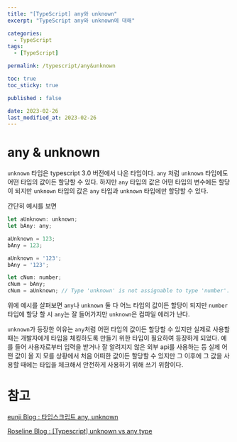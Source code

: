 ```yaml
---
title: "[TypeScript] any와 unknown"
excerpt: "TypeScript any와 unknown에 대해"

categories:
  - TypeScript
tags:
  - [TypeScript]

permalink: /typescript/any&unknown

toc: true
toc_sticky: true

published : false

date: 2023-02-26
last_modified_at: 2023-02-26
---
```


# any & unknown

`unknown` 타입은 typescript 3.0 버전에서 나온 타입이다. `any` 처럼 `unknown` 타입에도 어떤 타입의 값이든 할당할 수 있다. 하지만 `any` 타입의 값은 어떤 타입의 변수에든 할당이 되지만 `unknown` 타입의 값은 `any` 타입과 `unknown` 타입에만 할당할 수 있다.

간단히 예시를 보면

```javascript 
let aUnknown: unknown;
let bAny: any;

aUnknown = 123;
bAny = 123;

aUnknown = '123';
bAny = '123';

let cNum: number;
cNum = bAny;
cNum = aUnknown; // Type 'unknown' is not assignable to type 'number'.
```

위에 예시를 살펴보면 `any`나 `unknown` 둘 다 어느 타입의 값이든 할당이 되지만 `number` 타입에 할당 할 시 `any`는 잘 들어가지만 `unknown`은 컴파일 에러가 난다. 

`unknown`가 등장한 이유는 `any`처럼 어떤 타입의 값이든 할당할 수 있지만 실제로 사용할 때는 개발자에게 타입을 체킹하도록 만들기 위한 타입이 필요하여 등장하게 되었다. 예를 들어 사용자로부터 입력을 받거나 잘 알려지지 않은 외부 api를 사용하는 등 실제 어떤 값이 올 지 모를 상황에서 처음 어떠한 값이든 할당할 수 있지만 그 이후에 그 값을 사용할 때에는 타입을 체크해서 안전하게 사용하기 위해 쓰기 위함이다.

# 참고

[eunji Blog : 타입스크립트 any, unknown](https://0119eunji.tistory.com/114)

[Roseline Blog : [Typescript] unknown vs any type](https://roseline.oopy.io/dev/typescript-unknown-vs-any-type)